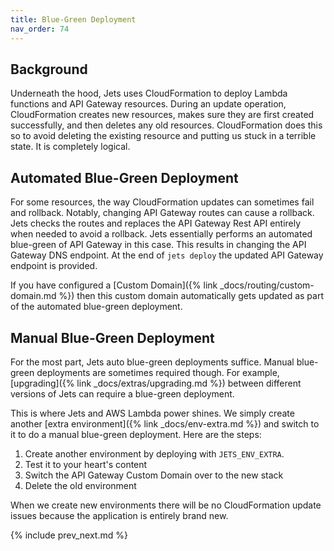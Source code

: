 ```yaml
---
title: Blue-Green Deployment
nav_order: 74
---
```


## Background

Underneath the hood, Jets uses CloudFormation to deploy Lambda functions and API Gateway resources. During an update operation, CloudFormation creates new resources, makes sure they are first created successfully, and then deletes any old resources. CloudFormation does this so to avoid deleting the existing resource and putting us stuck in a terrible state. It is completely logical.

## Automated Blue-Green Deployment

For some resources, the way CloudFormation updates can sometimes fail and rollback. Notably, changing API Gateway routes can cause a rollback.  Jets checks the routes and replaces the API Gateway Rest API entirely when needed to avoid a rollback.  Jets essentially performs an automated blue-green of API Gateway in this case.  This results in changing the API Gateway DNS endpoint.  At the end of `jets deploy` the updated API Gateway endpoint is provided.

If you have configured a [Custom Domain]({% link _docs/routing/custom-domain.md %}) then this custom domain automatically gets updated as part of the automated blue-green deployment.

## Manual Blue-Green Deployment

For the most part, Jets auto blue-green deployments suffice.  Manual blue-green deployments are sometimes required though.  For example, [upgrading]({% link _docs/extras/upgrading.md %}) between different versions of Jets can require a blue-green deployment.

This is where Jets and AWS Lambda power shines. We simply create another [extra environment]({% link _docs/env-extra.md %}) and switch to it to do a manual blue-green deployment.  Here are the steps:

1. Create another environment by deploying with `JETS_ENV_EXTRA`.
2. Test it to your heart's content
3. Switch the API Gateway Custom Domain over to the new stack
4. Delete the old environment

When we create new environments there will be no CloudFormation update issues because the application is entirely brand new.

{% include prev_next.md %}